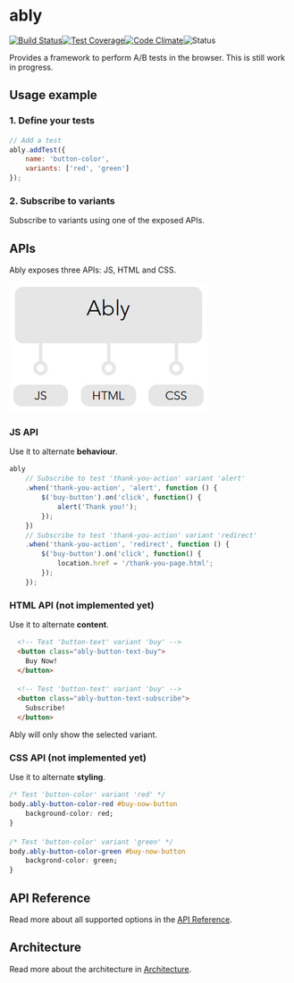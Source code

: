 # ably

[![Build Status](http://img.shields.io/travis/vgno/ably/master.svg?style=flat-square)](https://travis-ci.org/vgno/ably)[![Test Coverage](http://img.shields.io/codeclimate/coverage/github/vgno/ably.svg?style=flat-square)](https://codeclimate.com/github/vgno/ably)[![Code Climate](http://img.shields.io/codeclimate/github/vgno/ably.svg?style=flat-square)](https://codeclimate.com/github/vgno/ably)![Status](https://img.shields.io/badge/maturity-unstable-red.svg?style=flat-square)

Provides a framework to perform A/B tests in the browser. This is still work in progress.

## Usage example

### 1. Define your tests

```js
// Add a test
ably.addTest({
    name: 'button-color',
    variants: ['red', 'green']
});
```

### 2. Subscribe to variants

Subscribe to variants using one of the exposed APIs.

## APIs

Ably exposes three APIs: JS, HTML and CSS.

![Ably interface](docs/ably-interface.png)

### JS API

Use it to alternate **behaviour**.

```js
ably
    // Subscribe to test 'thank-you-action' variant 'alert'
    .when('thank-you-action', 'alert', function () {
        $('buy-button').on('click', function() {
            alert('Thank you!');
        });
    })
    // Subscribe to test 'thank-you-action' variant 'redirect'
    .when('thank-you-action', 'redirect', function () {
        $('buy-button').on('click', function() {
            location.href = '/thank-you-page.html';
        });
    });
```

### HTML API (not implemented yet)

Use it to alternate **content**.

```html
  <!-- Test 'button-text' variant 'buy' -->
  <button class="ably-button-text-buy">
    Buy Now!
  </button>

  <!-- Test 'button-text' variant 'buy' -->
  <button class="ably-button-text-subscribe">
    Subscribe!
  </button>
```

Ably will only show the selected variant.

### CSS API (not implemented yet)

Use it to alternate **styling**.

```css
/* Test 'button-color' variant 'red' */
body.ably-button-color-red #buy-now-button
    background-color: red;
}

/* Test 'button-color' variant 'green' */
body.ably-button-color-green #buy-now-button
    backgrond-color: green;
}
```

## API Reference

Read more about all supported options in the [API Reference](docs/api.md).

## Architecture

Read more about the architecture in [Architecture](docs/architecture.md).
